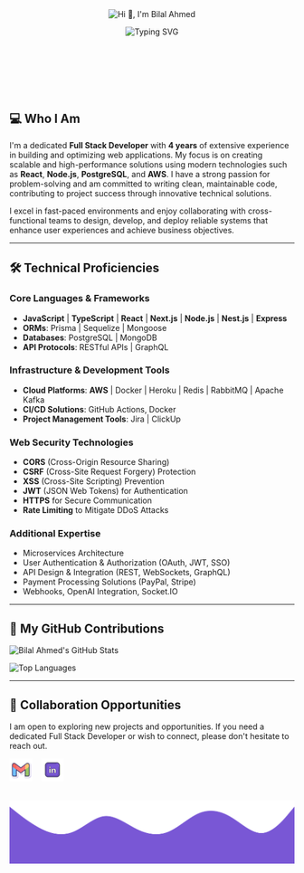 <div align="center" style="height:150px;">

   <img src="https://img.shields.io/badge/Hi%20👋%2C%20I'm%20Bilal%20Ahmed-%237957d5.svg" alt="Hi 👋, I'm Bilal Ahmed" width="200"/>

   <p>
      <img src="https://readme-typing-svg.demolab.com?font=Fira+Code&pause=1000&color=7957d5&center=true&vCenter=true&width=435&lines=Full+Stack+Developer;4+Years+of+Professional+Experience;10%2B+Projects+Completed;Always+Seeking+to+Enhance+My+Skills" alt="Typing SVG" />
   </p>
</div>

## 💻 Who I Am

<p>
I'm a dedicated <strong>Full Stack Developer</strong> with <strong>4 years</strong> of extensive experience in building and optimizing web applications. My focus is on creating scalable and high-performance solutions using modern technologies such as <strong>React</strong>, <strong>Node.js</strong>, <strong>PostgreSQL</strong>, and <strong>AWS</strong>. I have a strong passion for problem-solving and am committed to writing clean, maintainable code, contributing to project success through innovative technical solutions.

I excel in fast-paced environments and enjoy collaborating with cross-functional teams to design, develop, and deploy reliable systems that enhance user experiences and achieve business objectives.

</p>

---

## 🛠 Technical Proficiencies

### **Core Languages & Frameworks**

- **JavaScript** | **TypeScript** | **React** | **Next.js** | **Node.js** | **Nest.js** | **Express**
- **ORMs**: Prisma | Sequelize | Mongoose
- **Databases**: PostgreSQL | MongoDB
- **API Protocols**: RESTful APIs | GraphQL

### **Infrastructure & Development Tools**

- **Cloud Platforms**: **AWS** | Docker | Heroku | Redis | RabbitMQ | Apache Kafka
- **CI/CD Solutions**: GitHub Actions, Docker
- **Project Management Tools**: Jira | ClickUp

### **Web Security Technologies**

- **CORS** (Cross-Origin Resource Sharing)
- **CSRF** (Cross-Site Request Forgery) Protection
- **XSS** (Cross-Site Scripting) Prevention
- **JWT** (JSON Web Tokens) for Authentication
- **HTTPS** for Secure Communication
- **Rate Limiting** to Mitigate DDoS Attacks

### **Additional Expertise**

- Microservices Architecture
- User Authentication & Authorization (OAuth, JWT, SSO)
- API Design & Integration (REST, WebSockets, GraphQL)
- Payment Processing Solutions (PayPal, Stripe)
- Webhooks, OpenAI Integration, Socket.IO

---

## 🌟 My GitHub Contributions

![Bilal Ahmed's GitHub Stats](https://github-readme-stats.vercel.app/api?username=Bilal-dev07&show_icons=true&theme=buefy&cache_buster=1)

![Top Languages](https://github-readme-stats.vercel.app/api/top-langs/?username=Bilal-dev07&hide=html&layout=compact&langs_count=8&theme=buefy&cache_buster=1)

---

## 🤝 Collaboration Opportunities

I am open to exploring new projects and opportunities. If you need a dedicated Full Stack Developer or wish to connect, please don't hesitate to reach out.

<p align="left">

<a href="mailto:bilalah.dev07@gmail.com" target="_blank" rel="noreferrer"><img height="40" width="40" src="/assets/gmail-icon.png"></a>
&nbsp;&nbsp;
<a href="https://www.linkedin.com/in/Bilal-dev9/" target="_blank" rel="noreferrer"><img height="40" width="40" src="/assets/linkedin-icon.png"></a>

</p>

</br>

<img src="/assets/bottom-wave.svg"/>
